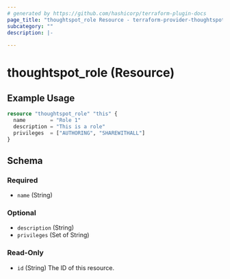 ```yaml
---
# generated by https://github.com/hashicorp/terraform-plugin-docs
page_title: "thoughtspot_role Resource - terraform-provider-thoughtspot"
subcategory: ""
description: |-
  
---
```


# thoughtspot_role (Resource)



## Example Usage

```terraform
resource "thoughtspot_role" "this" {
  name        = "Role 1"
  description = "This is a role"
  privileges  = ["AUTHORING", "SHAREWITHALL"]
}
```

<!-- schema generated by tfplugindocs -->
## Schema

### Required

- `name` (String)

### Optional

- `description` (String)
- `privileges` (Set of String)

### Read-Only

- `id` (String) The ID of this resource.
